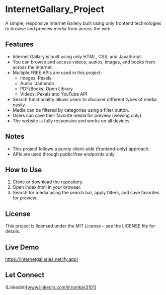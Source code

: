 # InternetGallary_Project

A simple, responsive Internet Gallery built using only frontend technologies to browse and preview media from across the web.

## Features

- Internet Gallary is built using only HTML, CSS, and JavaScript.
- You can browse and access videos, audios, images, and books from across the internet.
- Multiple FREE APIs are used in this project:
  - Images: Pexels
  - Audio: Jamendo
  - PDF/Books: Open Library
  - Videos: Pexels and YouTube API
- Search functionality allows users to discover different types of media easily.
- Media can be filtered by categories using a filter button.
- Users can save their favorite media for preview (viewing only).
- The website is fully responsive and works on all devices.

## Notes

- This project follows a purely client-side (frontend-only) approach.
- APIs are used through public/free endpoints only.

## How to Use

1. Clone or download the repository.
2. Open index.html in your browser.
3. Search for media using the search bar, apply filters, and save favorites for preview.

## License

This project is licensed under the MIT License – see the LICENSE file for details.

## Live Demo

https://internetgallaries.netlify.app/

## Let Connect

(Linkedin)[www.linkedin.com/in/omkar3101]

